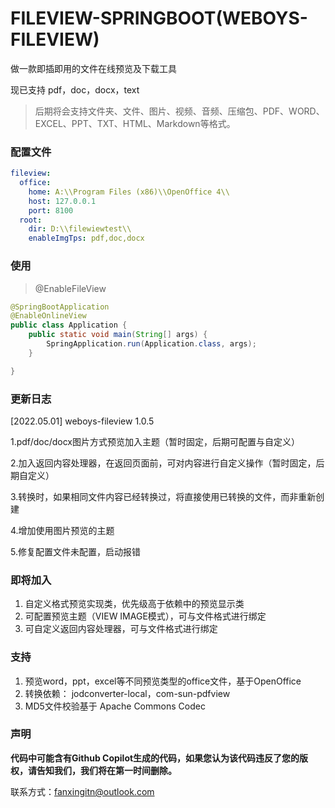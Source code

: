 # FILEVIEW-SPRINGBOOT(WEBOYS-FILEVIEW)

做一款即插即用的文件在线预览及下载工具

现已支持 pdf，doc，docx，text

> 后期将会支持文件夹、文件、图片、视频、音频、压缩包、PDF、WORD、EXCEL、PPT、TXT、HTML、Markdown等格式。

### 配置文件
```yml
fileview:
  office:
    home: A:\\Program Files (x86)\\OpenOffice 4\\
    host: 127.0.0.1
    port: 8100
  root:
    dir: D:\\filewiewtest\\
    enableImgTps: pdf,doc,docx
```

### 使用
> @EnableFileView
```java
@SpringBootApplication
@EnableOnlineView
public class Application {
    public static void main(String[] args) {
        SpringApplication.run(Application.class, args);
    }

}
```

### 更新日志
[2022.05.01] weboys-fileview 1.0.5

1.pdf/doc/docx图片方式预览加入主题（暂时固定，后期可配置与自定义）

2.加入返回内容处理器，在返回页面前，可对内容进行自定义操作（暂时固定，后期自定义）

3.转换时，如果相同文件内容已经转换过，将直接使用已转换的文件，而非重新创建

4.增加使用图片预览的主题

5.修复配置文件未配置，启动报错

### 即将加入
1. 自定义格式预览实现类，优先级高于依赖中的预览显示类
2. 可配置预览主题（VIEW IMAGE模式），可与文件格式进行绑定
3. 可自定义返回内容处理器，可与文件格式进行绑定

### 支持
1. 预览word，ppt，excel等不同预览类型的office文件，基于OpenOffice
2. 转换依赖： jodconverter-local，com-sun-pdfview
3. MD5文件校验基于 Apache Commons Codec

### 声明
**代码中可能含有Github Copilot生成的代码，如果您认为该代码违反了您的版权，请告知我们，我们将在第一时间删除。**

联系方式：fanxingitn@outlook.com
